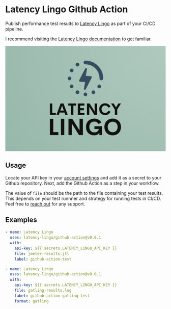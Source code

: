 
# Latency Lingo Github Action

Publish performance test results to [Latency Lingo](https://latencylingo.com) as part of your CI/CD pipeline.

I recommend visiting the [Latency Lingo documentation](https://docs.latencylingo.com) to get familiar.

![](assets/logo_full.png)

## Usage
Locate your API key in your [account settings](https://latencylingo.com/account/api-access) and add it as a secret to your Github repository. Next, add the Github Action as a step in your workflow.

The value of `file` should be the path to the file containing your test results. This depends on your test runnner and strategy for running tests in CI/CD. Feel free to [reach out](mailto:support@latencylingo.com) for any support.

## Examples
```yml
- name: Latency Lingo
  uses: latency-lingo/github-action@v0.0.1
  with:
    api-key: ${{ secrets.LATENCY_LINGO_API_KEY }}
    file: jmeter-results.jtl
    label: github-action-test
```

```yml
- name: Latency Lingo
  uses: latency-lingo/github-action@v0.0.1
  with:
    api-key: ${{ secrets.LATENCY_LINGO_API_KEY }}
    file: gatling-results.log
    label: github-action-gatling-test
    format: gatling
```
